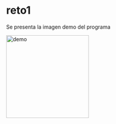 # reto1
Se presenta la imagen demo del programa

<img width="222" alt="demo" src="https://user-images.githubusercontent.com/39249126/200433886-78f0eb47-0068-4e09-9c22-8f00687466e7.png">

 



